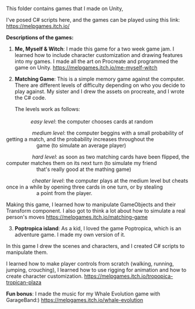 This folder contains games that I made on Unity,

I've posed C# scripts here, and the games can be played using this link: https://melpgames.itch.io/ 

**Descriptions of the games:**

1) **Me, Myself & Witch**: I made this game for a two week game jam. I learned how to include character customization and drawing features into my games.
                       I made all the art on Procreate and programmed the game on Unity.
                       https://melpgames.itch.io/me-myself-witch 

2) **Matching Game**: This is a simple memory game against the computer. There are different levels of difficulty depending on who you decide to play against. 
My sister and I drew the assets on procreate, and I wrote the C# code.
                  
      The levels work as follows: <br/><br/>
&nbsp;&nbsp;&nbsp;&nbsp;&nbsp;&nbsp;&nbsp;&nbsp;&nbsp;&nbsp;&nbsp;*easy level*: the computer chooses cards at random<br/>
      
&nbsp;&nbsp;&nbsp;&nbsp;&nbsp;&nbsp;&nbsp;&nbsp;&nbsp;&nbsp;&nbsp;&nbsp;&nbsp;&nbsp;&nbsp;&nbsp;&nbsp;&nbsp;*medium level*: the computer beggins with a small probability of getting a match, and the probability increases throughout the <br/>
&nbsp;&nbsp;&nbsp;&nbsp;&nbsp;&nbsp;&nbsp;&nbsp;&nbsp;&nbsp;&nbsp;&nbsp;&nbsp;&nbsp;&nbsp;&nbsp;&nbsp;&nbsp;&nbsp;&nbsp;&nbsp;game (to simulate an average player)<br/>

&nbsp;&nbsp;&nbsp;&nbsp;&nbsp;&nbsp;&nbsp;&nbsp;&nbsp;&nbsp;&nbsp;&nbsp;&nbsp;&nbsp;&nbsp;&nbsp;&nbsp;&nbsp;*hard level*: as soon as two matching cards have been flipped, the computer matches them on its next turn (to simulate my friend <br/>
&nbsp;&nbsp;&nbsp;&nbsp;&nbsp;&nbsp;&nbsp;&nbsp;&nbsp;&nbsp;&nbsp;&nbsp;&nbsp;&nbsp;&nbsp;&nbsp;&nbsp;&nbsp;&nbsp;&nbsp;&nbsp;that's really good at the mathing game)<br/>

&nbsp;&nbsp;&nbsp;&nbsp;&nbsp;&nbsp;&nbsp;&nbsp;&nbsp;&nbsp;&nbsp;&nbsp;&nbsp;&nbsp;&nbsp;&nbsp;&nbsp;&nbsp;*cheater level*: the computer plays at the medium level but cheats once in a while by opening three cards in one turn, or by stealing<br/>
&nbsp;&nbsp;&nbsp;&nbsp;&nbsp;&nbsp;&nbsp;&nbsp;&nbsp;&nbsp;&nbsp;&nbsp;&nbsp;&nbsp;&nbsp;&nbsp;&nbsp;&nbsp;&nbsp;&nbsp;&nbsp;a point from the player.


Making this game, I learned how to manipulate GameObjects and their Transform component. I also got to think a lot about how to 
simulate a real person's moves
https://melpgames.itch.io/matching-game 
                 
                                                               
3) **Poptropica island**: As a kid, I loved the game Poptropica, which is an adventure game. I made my own version of it.
                      
In this game I drew the scenes and characters, and I created C# scripts to manipulate them.

I learned how to make player controls from scratch (walking, running, jumping, crouching), I learned how to use
rigging for animation and how to create character customization.
https://melpgames.itch.io/tropopica-tropican-plaza 


**Fun bonus**: I made the music for my Whale Evolution game with GarageBand:) https://melpgames.itch.io/whale-evolution 
      
    
